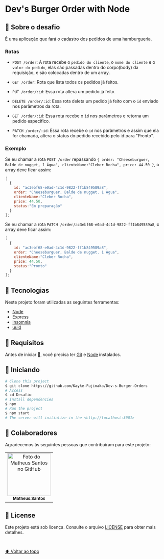 # Dev's Burger Order with Node

<p id="#top">

## :rocket: Sobre o desafio

É uma aplicação que fará o cadastro dos pedidos de uma hamburgueria.

### Rotas

- `POST /order`: A rota recebe o `pedido do cliente`, o `nome do cliente` e o `valor do pedido`, elas são passadas dentro do corpo(body) da requisição, e são colocadas dentro de um array.


- `GET /order`: Rota que lista todos os pedidos já feitos.

- `PUT /order/:id`: Essa rota altera um pedido já feito.

- `DELETE /order/:id`: Essa rota deleta um pedido já feito com o `id` enviado nos parâmetros da rota.

- `GET /order/:id`: Essa rota recebe o `id` nos parâmetros e retorna um pedido específico.

- `PATCH /order/:id`: Essa rota recebe o `id` nos parâmetros e assim que ela for chamada, altera o status do pedido recebido pelo id para "Pronto".


### Exemplo

Se eu chamar a rota `POST /order` repassando `{ order: "Cheeseburguer, Balde de nugget, 1 Água", clienteName:"Cleber Rocha", price: 44.50 }`,
o array deve ficar assim:

```js
[
  {
    id: "ac3ebf68-e0ad-4c1d-9822-ff1b849589a8",
    order: "Cheeseburguer, Balde de nugget, 1 Água",
    clienteName:"Cleber Rocha", 
    price: 44.50,
    status:"Em preparação"
  }
];
```


Se eu chamar a rota `PATCH /order/ac3ebf68-e0ad-4c1d-9822-ff1b849589a8`,
o array deve ficar assim:

```js
[
  {
    id: "ac3ebf68-e0ad-4c1d-9822-ff1b849589a8",
    order: "Cheeseburguer, Balde de nugget, 1 Água",
    clienteName:"Cleber Rocha", 
    price: 44.50,
    status:"Pronto"
  }
];
```

## :rocket: Tecnologias ##

Neste projeto foram utilizadas as seguintes ferramentas:

- [Node](https://nodejs.org/en/)  
- [Express](https://expressjs.com/pt-br/)
- [Insomnia](https://insomnia.rest/products/insomnia)
- [uuid](https://www.npmjs.com/package/uuid)

## :closed_book: Requisitos ##

Antes de iniciar :checkered_flag:, você precisa ter [Git](https://git-scm.com) e [Node](https://nodejs.org/en/) instalados.

## :checkered_flag: Iniciando ##

```bash
# Clone this project
$ git clone https://github.com/Kayke-Fujinaka/Dev-s-Burger-Orders
# Access
$ cd Desafio
# Install dependencies
$ npm 
# Run the project
$ npm start 
# The server will initialize in the <http://localhost:3001>
```

## 🤝 Colaboradores

Agradecemos às seguintes pessoas que contribuíram para este projeto:

<table>
  <tr>
    <td align="center">
      <a href="#">
        <img src="https://avatars.githubusercontent.com/u/90225074?s=400&u=3514f5f6eeb1c9f5c14ad9deb479ae8e8ec8bd6f&v=4" width="140px;" alt="Foto do Matheus Santos no GitHub"/><br>
        <sub>
          <b>Matheus Santos</b>
        </sub>
      </a>
    </td>
  </tr>
</table>

## 📝 License

Este projeto está sob licença. Consulte o arquivo [LICENSE](LICENSE.md) para obter mais detalhes.

&#xa0;

[⬆ Voltar ao topo](#top)<br>